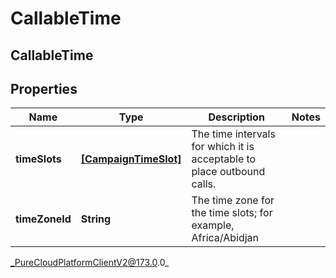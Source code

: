 # CallableTime

## CallableTime

## Properties

|Name | Type | Description | Notes|
|------------ | ------------- | ------------- | -------------|
| **timeSlots** | [**[CampaignTimeSlot]**]([CampaignTimeSlot]) | The time intervals for which it is acceptable to place outbound calls. | |
| **timeZoneId** | **String** | The time zone for the time slots; for example, Africa/Abidjan | |



_PureCloudPlatformClientV2@173.0.0_
